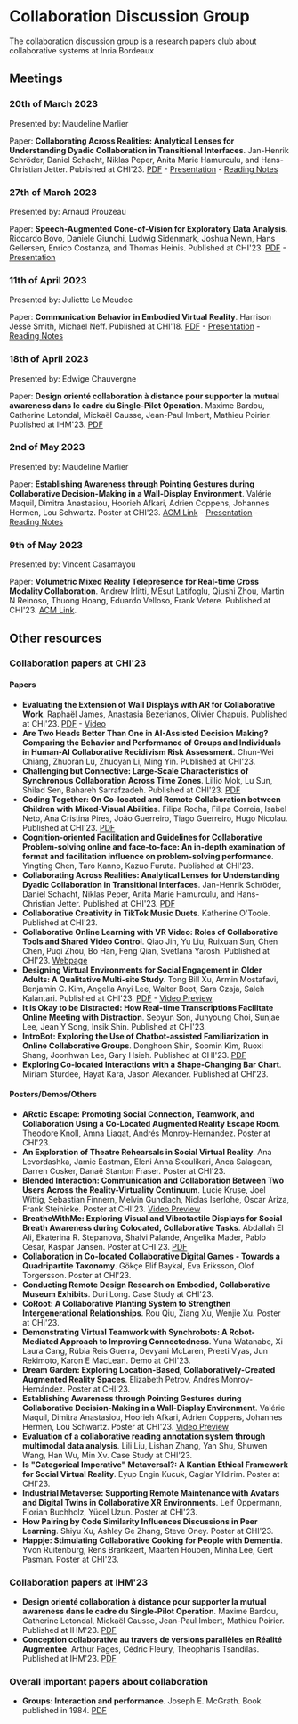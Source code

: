 # Collaboration Discussion Group

The collaboration discussion group is a research papers club about collaborative systems at Inria Bordeaux

## Meetings

### 20th of March 2023

Presented by: Maudeline Marlier

Paper: **Collaborating Across Realities: Analytical Lenses for Understanding Dyadic Collaboration in Transitional Interfaces**. Jan-Henrik Schröder, Daniel Schacht, Niklas Peper, Anita Marie Hamurculu, and Hans-Christian Jetter. Published at CHI'23. [PDF](https://www.imis.uni-luebeck.de/sites/default/files/2023-03/chi23-203.pdf) -  [Presentation](./Presentation/Collaborating_Across_Realities_Analytical_Lenses_for_Understanding_Dyadic_Collaboration_in_Transitional_Interfaces.pdf) - [Reading Notes](./Notes/NotesMaudeline_Pres_200323.md)

### 27th of March 2023

Presented by: Arnaud Prouzeau

Paper: **Speech-Augmented Cone-of-Vision for Exploratory Data Analysis**. Riccardo Bovo, Daniele Giunchi, Ludwig Sidenmark, Joshua Newn, Hans Gellersen, Enrico Costanza, and Thomas Heinis. Published at CHI'23. [PDF](https://eprints.lancs.ac.uk/id/eprint/188254/1/chi23b_sub5452_cam_i16.pdf) -  [Presentation](./Presentation/Speech_Augmented_Cone_of_Vision_for_Exploratory_Data_Analysis.pdf)

### 11th of April 2023

Presented by: Juliette Le Meudec

Paper: **Communication Behavior in Embodied Virtual Reality**. Harrison Jesse Smith, Michael Neff. Published at CHI'18. [PDF](https://research.facebook.com/file/142480964706828/vrcommunication_finalchi_v2.pdf) - [Presentation](./Presentation/Communication_Behavior_in_Embodied_Virtual_Reality_pres.pdf) - [Reading Notes](./Notes/Communication_Behavior_in_Embodied_Virtual_Reality_notes.pdf)

### 18th of April 2023

Presented by: Edwige Chauvergne

Paper: **Design orienté collaboration à distance pour supporter la mutual awareness dans le cadre du Single-Pilot Operation**. Maxime Bardou, Catherine Letondal, Mickaël Causse, Jean-Paul Imbert, Mathieu Poirier. Published at IHM'23. [PDF](https://hal.science/IHM-2023/hal-04017286v1)

### 2nd of May 2023

Presented by: Maudeline Marlier

Paper: **Establishing Awareness through Pointing Gestures during Collaborative Decision-Making in a Wall-Display Environment**. Valérie Maquil, Dimitra Anastasiou, Hoorieh Afkari, Adrien Coppens, Johannes Hermen, Lou Schwartz. Poster at CHI'23. [ACM Link](https://dl.acm.org/doi/fullHtml/10.1145/3544549.3585830) - [Presentation](./Presentation/Establishing_Awareness_through_Pointing_Gestures_during_Collaborative_Decision-Making_in_a_Wall-Display_Environment.pdf) - [Reading Notes](./Notes/Establishing_Awareness_through_Pointing_Gestures_during_Collaborative_Decision-Making_in_a_Wall-Display_Environment.md)

### 9th of May 2023

Presented by: Vincent Casamayou

Paper: **Volumetric Mixed Reality Telepresence for Real-time Cross Modality Collaboration**. Andrew Irlitti, MEsut Latifoglu, Qiushi Zhou, Martin N Reinoso, Thuong Hoang, Eduardo Velloso, Frank Vetere. Published at CHI'23. [ACM Link](https://dl.acm.org/doi/abs/10.1145/3544548.3581277).

## Other resources

### Collaboration papers at CHI'23

#### Papers

- **Evaluating the Extension of Wall Displays with AR for Collaborative Work**. Raphaël James, Anastasia Bezerianos, Olivier Chapuis. Published at CHI'23. [PDF](https://hal.science/hal-04010673/document) - [Video](https://hal.science/hal-04010673v1/file/CHI23-wallar.mp4)
- **Are Two Heads Better Than One in AI-Assisted Decision Making? Comparing the Behavior and Performance of Groups and Individuals in Human-AI Collaborative Recidivism Risk Assessment**. Chun-Wei Chiang, Zhuoran Lu, Zhuoyan Li, Ming Yin. Published at CHI'23.
- **Challenging but Connective: Large-Scale Characteristics of Synchronous Collaboration Across Time Zones**. Lillio Mok, Lu Sun, Shilad Sen, Bahareh Sarrafzadeh. Published at CHI'23. [PDF](https://www.microsoft.com/en-us/research/uploads/prod/2023/02/Large-Scale-Characteristics-of-Synchronous-Collaboration-Across-Time-Zones-CHI-2023.pdf)
- **Coding Together: On Co-located and Remote Collaboration between Children with Mixed-Visual Abilities**. Filipa Rocha, Filipa Correia, Isabel Neto, Ana Cristina Pires, João Guerreiro, Tiago Guerreiro, Hugo Nicolau. Published at CHI'23. [PDF](https://www.researchgate.net/publication/369182858_Coding_Together_On_Co-located_and_Remote_Collaboration_between_Children_with_Mixed-Visual_Abilities)
- **Cognition-oriented Facilitation and Guidelines for Collaborative Problem-solving online and face-to-face: An in-depth examination of format and facilitation influence on problem-solving performance**. Yingting Chen, Taro Kanno, Kazuo Furuta. Published at CHI'23.
- **Collaborating Across Realities: Analytical Lenses for Understanding Dyadic Collaboration in Transitional Interfaces**. Jan-Henrik Schröder, Daniel Schacht, Niklas Peper, Anita Marie Hamurculu, and Hans-Christian Jetter. Published at CHI'23. [PDF](https://www.imis.uni-luebeck.de/sites/default/files/2023-03/chi23-203.pdf)
- **Collaborative Creativity in TikTok Music Duets**. Katherine O'Toole. Published at CHI'23.
- **Collaborative Online Learning with VR Video: Roles of Collaborative Tools and Shared Video Control**. Qiao Jin, Yu Liu, Ruixuan Sun, Chen Chen, Puqi Zhou, Bo Han, Feng Qian, Svetlana Yarosh. Published at CHI'23. [Webpage](http://georgiejin.com/portfolio/collaborative-online-learning-with-vr-video-roles-of-collaborative-tools-and-shared-video-control/)
- **Designing Virtual Environments for Social Engagement in Older Adults: A Qualitative Multi-site Study**. Tong Bill Xu, Armin Mostafavi, Benjamin C. Kim, Angella Anyi Lee, Walter Boot, Sara Czaja, Saleh Kalantari. Published at CHI'23. [PDF](https://arxiv.org/ftp/arxiv/papers/2210/2210.03202.pdf) - [Video Preview](https://www.youtube.com/watch?v=dDfrIP0Ge_E)
- **It is Okay to be Distracted: How Real-time Transcriptions Facilitate Online Meeting with Distraction**. Seoyun Son, Junyoung Choi, Sunjae Lee, Jean Y Song, Insik Shin. Published at CHI'23.
- **IntroBot: Exploring the Use of Chatbot-assisted Familiarization in Online Collaborative Groups**. Donghoon Shin, Soomin Kim, Ruoxi Shang, Joonhwan Lee, Gary Hsieh. Published at CHI'23. [PDF](https://faculty.washington.edu/garyhs/docs/shin-CHI2023-introbot.pdf)
- **Exploring Co-located Interactions with a Shape-Changing Bar Chart**. Miriam Sturdee, Hayat Kara, Jason Alexander. Published at CHI'23.


#### Posters/Demos/Others



- **ARctic Escape: Promoting Social Connection, Teamwork, and Collaboration Using a Co-Located Augmented Reality Escape Room**. Theodore Knoll, Amna Liaqat, Andrés Monroy-Hernández. Poster at CHI'23.
- **An Exploration of Theatre Rehearsals in Social Virtual Reality**. Ana Levordashka, Jamie Eastman, Eleni Anna Skoulikari, Anca Salagean, Darren Cosker, Danaë Stanton Fraser. Poster at CHI'23.
- **Blended Interaction: Communication and Collaboration Between Two Users Across the Reality-Virtuality Continuum**. Lucie Kruse, Joel Wittig, Sebastian Finnern, Melvin Gundlach, Niclas Iserlohe, Oscar Ariza, Frank Steinicke. Poster at CHI'23. [Video Preview](https://www.youtube.com/watch?v=29Otj4JJ9u8)
- **BreatheWithMe: Exploring Visual and Vibrotactile Displays for Social Breath Awareness during Colocated, Collaborative Tasks**. Abdallah El Ali, Ekaterina R. Stepanova, Shalvi Palande, Angelika Mader, Pablo Cesar, Kaspar Jansen. Poster at CHI'23. [PDF](https://abdoelali.com/pdfs/chi2023_breathewithme_preprint.pdf)
- **Collaboration in Co-located Collaborative Digital Games - Towards a Quadripartite Taxonomy**. Gökçe Elif Baykal, Eva Eriksson, Olof Torgersson. Poster at CHI'23.
- **Conducting Remote Design Research on Embodied, Collaborative Museum Exhibits**. Duri Long. Case Study at CHI'23.
- **CoRoot: A Collaborative Planting System to Strengthen Intergenerational Relationships**. Rou Qiu, Ziang Xu, Wenjie Xu. Poster at CHI'23.
- **Demonstrating Virtual Teamwork with Synchrobots: A Robot-Mediated Approach to Improving Connectedness**. Yuna Watanabe, Xi Laura Cang, Rúbia Reis Guerra, Devyani McLaren, Preeti Vyas, Jun Rekimoto, Karon E MacLean. Demo at CHI'23.
- **Dream Garden: Exploring Location-Based, Collaboratively-Created Augmented Reality Spaces**. Elizabeth Petrov, Andrés Monroy-Hernández. Poster at CHI'23.
- **Establishing Awareness through Pointing Gestures during Collaborative Decision-Making in a Wall-Display Environment**. Valérie Maquil, Dimitra Anastasiou, Hoorieh Afkari, Adrien Coppens, Johannes Hermen, Lou Schwartz. Poster at CHI'23. [Video Preview](youtube.com/watch?v=sb9EmYKuPuU)
-  **Evaluation of a collaborative reading annotation system through multimodal data analysis**. Lili Liu, Lishan Zhang, Yan Shu, Shuwen Wang, Han Wu, Min Xv. Case Study at CHI'23.
-  **Is "Categorical Imperative" Metaversal?: A Kantian Ethical Framework for Social Virtual Reality**. Eyup Engin Kucuk, Caglar Yildirim. Poster at CHI'23.
-  **Industrial Metaverse: Supporting Remote Maintenance with Avatars and Digital Twins in Collaborative XR Environments**. Leif Oppermann, Florian Buchholz, Yücel Uzun. Poster at CHI'23.
-  **How Pairing by Code Similarity Influences Discussions in Peer Learning**. Shiyu Xu, Ashley Ge Zhang, Steve Oney. Poster at CHI'23.
-  **Happje: Stimulating Collaborative Cooking for People with Dementia**. Yvon Ruitenburg, Rens Brankaert, Maarten Houben, Minha Lee, Gert Pasman. Poster at CHI'23.



### Collaboration papers at IHM'23

- **Design orienté collaboration à distance pour supporter la mutual awareness dans le cadre du Single-Pilot Operation**. Maxime Bardou, Catherine Letondal, Mickaël Causse, Jean-Paul Imbert, Mathieu Poirier. Published at IHM'23. [PDF](https://hal.science/IHM-2023/hal-04017286v1)
- **Conception collaborative au travers de versions parallèles en Réalité Augmentée**. Arthur Fages, Cédric Fleury, Theophanis Tsandilas. Published at IHM'23. [PDF](https://hal.science/IHM-2023/hal-04014986v1)

### Overall important papers about collaboration

- **Groups: Interaction and performance**. Joseph E. McGrath. Book published in 1984. [PDF](http://users.ece.utexas.edu/~perry/education/382v-s08/papers/mcgrath84.pdf)